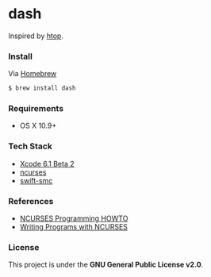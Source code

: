 dash
====

Inspired by [htop](https://github.com/hishamhm/htop).


### Install

Via [Homebrew](http://brew.sh)

```bash
$ brew install dash
```


### Requirements

- OS X 10.9+


### Tech Stack

- [Xcode 6.1 Beta 2](https://developer.apple.com/xcode/downloads/)
- [ncurses](https://www.gnu.org/software/ncurses/ncurses.html)
- [swift-smc](https://github.com/beltex/swift-smc)


### References

- [NCURSES Programming HOWTO](http://www.tldp.org/HOWTO/NCURSES-Programming-HOWTO/index.html)
- [Writing Programs with NCURSES](http://invisible-island.net/ncurses/ncurses-intro.html)


### License

This project is under the **GNU General Public License v2.0**.
